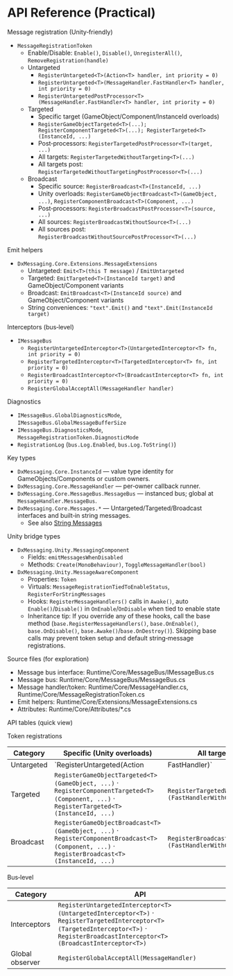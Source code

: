 # API Reference (Practical)

Message registration (Unity‑friendly)

- `MessageRegistrationToken`
  - Enable/Disable: `Enable()`, `Disable()`, `UnregisterAll()`, `RemoveRegistration(handle)`
  - Untargeted
    - `RegisterUntargeted<T>(Action<T> handler, int priority = 0)`
    - `RegisterUntargeted<T>(MessageHandler.FastHandler<T> handler, int priority = 0)`
    - `RegisterUntargetedPostProcessor<T>(MessageHandler.FastHandler<T> handler, int priority = 0)`
  - Targeted
    - Specific target (GameObject/Component/InstanceId overloads)
    - `RegisterGameObjectTargeted<T>(...); RegisterComponentTargeted<T>(...); RegisterTargeted<T>(InstanceId, ...)`
    - Post‑processors: `RegisterTargetedPostProcessor<T>(target, ...)`
    - All targets: `RegisterTargetedWithoutTargeting<T>(...)`
    - All targets post: `RegisterTargetedWithoutTargetingPostProcessor<T>(...)`
  - Broadcast
    - Specific source: `RegisterBroadcast<T>(InstanceId, ...)`
    - Unity overloads: `RegisterGameObjectBroadcast<T>(GameObject, ...)`, `RegisterComponentBroadcast<T>(Component, ...)`
    - Post‑processors: `RegisterBroadcastPostProcessor<T>(source, ...)`
    - All sources: `RegisterBroadcastWithoutSource<T>(...)`
    - All sources post: `RegisterBroadcastWithoutSourcePostProcessor<T>(...)`

Emit helpers

- `DxMessaging.Core.Extensions.MessageExtensions`
  - Untargeted: `Emit<T>(this T message)` / `EmitUntargeted`
  - Targeted: `EmitTargeted<T>(InstanceId target)` and GameObject/Component variants
  - Broadcast: `EmitBroadcast<T>(InstanceId source)` and GameObject/Component variants
  - String conveniences: `"text".Emit()` and `"text".Emit(InstanceId target)`

Interceptors (bus‑level)

- `IMessageBus`
  - `RegisterUntargetedInterceptor<T>(UntargetedInterceptor<T> fn, int priority = 0)`
  - `RegisterTargetedInterceptor<T>(TargetedInterceptor<T> fn, int priority = 0)`
  - `RegisterBroadcastInterceptor<T>(BroadcastInterceptor<T> fn, int priority = 0)`
  - `RegisterGlobalAcceptAll(MessageHandler handler)`

Diagnostics

- `IMessageBus.GlobalDiagnosticsMode`, `IMessageBus.GlobalMessageBufferSize`
- `IMessageBus.DiagnosticsMode`, `MessageRegistrationToken.DiagnosticMode`
- `RegistrationLog` (`bus.Log.Enabled`, `bus.Log.ToString()`)

Key types

- `DxMessaging.Core.InstanceId` — value type identity for GameObjects/Components or custom owners.
- `DxMessaging.Core.MessageHandler` — per‑owner callback runner.
- `DxMessaging.Core.MessageBus.MessageBus` — instanced bus; global at `MessageHandler.MessageBus`.
- `DxMessaging.Core.Messages.*` — Untargeted/Targeted/Broadcast interfaces and built‑in string messages.
  - See also [String Messages](StringMessages.md)

Unity bridge types

- `DxMessaging.Unity.MessagingComponent`
  - Fields: `emitMessagesWhenDisabled`
  - Methods: `Create(MonoBehaviour)`, `ToggleMessageHandler(bool)`
- `DxMessaging.Unity.MessageAwareComponent`
  - Properties: `Token`
  - Virtuals: `MessageRegistrationTiedToEnableStatus`, `RegisterForStringMessages`
  - Hooks: `RegisterMessageHandlers()` calls in `Awake()`, auto `Enable()`/`Disable()` in `OnEnable`/`OnDisable` when tied to enable state
  - Inheritance tip: If you override any of these hooks, call the base method (`base.RegisterMessageHandlers()`, `base.OnEnable()`, `base.OnDisable()`, `base.Awake()`/`base.OnDestroy()`). Skipping base calls may prevent token setup and default string‑message registrations.

Source files (for exploration)

- Message bus interface: Runtime/Core/MessageBus/IMessageBus.cs
- Message bus: Runtime/Core/MessageBus/MessageBus.cs
- Message handler/token: Runtime/Core/MessageHandler.cs, Runtime/Core/MessageRegistrationToken.cs
- Emit helpers: Runtime/Core/Extensions/MessageExtensions.cs
- Attributes: Runtime/Core/Attributes/*.cs

API tables (quick view)

Token registrations

| Category | Specific (Unity overloads) | All targets/sources | Post‑processing |
| --- | --- | --- | --- |
| Untargeted | `RegisterUntargeted<T>(Action<T> | FastHandler<T>)` | — | `RegisterUntargetedPostProcessor<T>(FastHandler<T>)` |
| Targeted | `RegisterGameObjectTargeted<T>(GameObject, ...)` · `RegisterComponentTargeted<T>(Component, ...)` · `RegisterTargeted<T>(InstanceId, ...)` | `RegisterTargetedWithoutTargeting<T>(FastHandlerWithContext<T>)` | `RegisterTargetedPostProcessor<T>(InstanceId, FastHandler<T>)` · `RegisterTargetedWithoutTargetingPostProcessor<T>(FastHandlerWithContext<T>)` |
| Broadcast | `RegisterGameObjectBroadcast<T>(GameObject, ...)` · `RegisterComponentBroadcast<T>(Component, ...)` · `RegisterBroadcast<T>(InstanceId, ...)` | `RegisterBroadcastWithoutSource<T>(FastHandlerWithContext<T>)` | `RegisterBroadcastPostProcessor<T>(InstanceId, FastHandler<T>)` · `RegisterBroadcastWithoutSourcePostProcessor<T>(Action<InstanceId,T> | FastHandlerWithContext<T>)` |

Bus‑level

| Category | API |
| --- | --- |
| Interceptors | `RegisterUntargetedInterceptor<T>(UntargetedInterceptor<T>)` · `RegisterTargetedInterceptor<T>(TargetedInterceptor<T>)` · `RegisterBroadcastInterceptor<T>(BroadcastInterceptor<T>)` |
| Global observer | `RegisterGlobalAcceptAll(MessageHandler)` |
